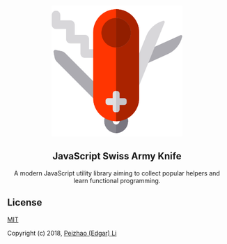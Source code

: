 <p align="center"><img src="./assets/jssak-logo.png" alt="jssak" width="300" /></p> 
<h2 align="center">JavaScript Swiss Army Knife</h2>
<p align="center">A modern JavaScript utility library aiming to collect popular helpers and learn functional programming.</p>

## License

[MIT](http://opensource.org/licenses/MIT)

Copyright (c) 2018, [Peizhao (Edgar) Li](https://github.com/EdgarAllanzp)